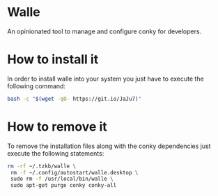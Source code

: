 # Walle

An opinionated tool to manage and configure conky for developers.

# How to install it

In order to install walle into your system you just have to execute the following command:

```sh
bash -c "$(wget -qO- https://git.io/JaJu7)"
```

# How to remove it

To remove the installation files along with the conky dependencies just execute the following statements:

```sh
rm -rf ~/.tzkb/walle \
 rm -f ~/.config/autostart/walle.desktop \
 sudo rm -f /usr/local/bin/walle \
 sudo apt-get purge conky conky-all
```